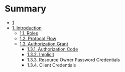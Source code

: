 # Summary

* [1](README.md)
* [1.  Introduction](chapter1.md)
  * [1.1.  Roles](chapter1/11-roles.md)
  * [1.2.  Protocol Flow](chapter1/12-protocol-flow.md)
  * [1.3.  Authorization Grant](chapter1/13-authorization-grant.md)
    * [1.3.1.  Authorization Code](chapter1/13-authorization-grant/131-authorization-code.md)
    * [1.3.2.  Implicit](chapter1/13-authorization-grant/132-implicit.md)
    * 1.3.3.  Resource Owner Password Credentials
    * 1.3.4.  Client Credentials


